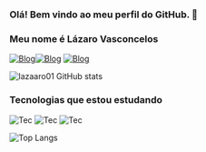 
### Olá! Bem vindo ao meu perfil do GitHub. 👋

### Meu nome é Lázaro Vasconcelos
[![Blog](https://img.shields.io/badge/Instagram-E4405F?style=for-the-badge&logo=instagram&logoColor=white)](https://www.instagram.com/lazaaro___/)[![Blog](https://img.shields.io/badge/Twitter-1DA1F2?style=for-the-badge&logo=twitter&logoColor=white)](https://twitter.com/Lazaaro_V) [![Blog](https://img.shields.io/badge/Discord-7289DA?style=for-the-badge&logo=discord&logoColor=white)](https://discord.gg/PjhHBrV6)

![lazaaro01 GitHub stats](https://github-readme-stats.vercel.app/api?username=lazaaro01&show_icons=true&theme=transparent)

### Tecnologias que estou estudando
 ![Tec](https://img.shields.io/badge/Java-ED8B00?style=for-the-badge&logo=openjdk&logoColor=white) ![Tec](https://img.shields.io/badge/Python-14354C?style=for-the-badge&logo=python&logoColor=white) ![Tec](https://img.shields.io/badge/MySQL-00000F?style=for-the-badge&logo=mysql&logoColor=white)

![Top Langs](https://github-readme-stats.vercel.app/api/top-langs/?username=lazaaro01&layout=compact)

<!---
lazaaro01/lazaaro01 is a ✨ special ✨ repository because its `README.md` (this file) appears on your GitHub profile.
You can click the Preview link to take a look at your changes.
--->
